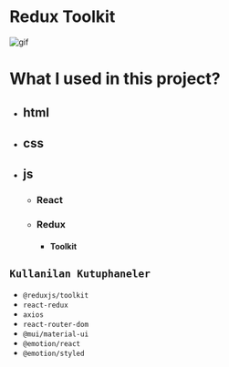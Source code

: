 # Redux Toolkit 


![gif](./Animation.gif)

# What I used in this project?

- ## html
- ## css
- ## js
  - ### React
  - ### Redux
    - #### Toolkit

## `Kullanilan Kutuphaneler`

- `@reduxjs/toolkit`
- `react-redux`
- `axios`
- `react-router-dom`
- `@mui/material-ui`
- `@emotion/react`
- `@emotion/styled`
